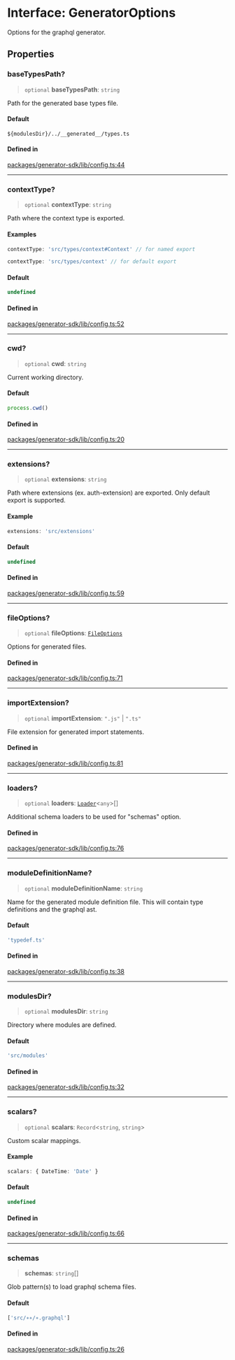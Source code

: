# Interface: GeneratorOptions

Options for the graphql generator.

## Properties

### baseTypesPath?

> `optional` **baseTypesPath**: `string`

Path for the generated base types file.

#### Default

`${modulesDir}/../__generated__/types.ts`

#### Defined in

[packages/generator-sdk/lib/config.ts:44](https://github.com/andreisergiu98/baeta/blob/277f62f15bfdecc05d507a84e60b62e5bc08a747/packages/generator-sdk/lib/config.ts#L44)

***

### contextType?

> `optional` **contextType**: `string`

Path where the context type is exported.

#### Examples

```ts
contextType: 'src/types/context#Context' // for named export
```

```ts
contextType: 'src/types/context' // for default export
```

#### Default

```ts
undefined
```

#### Defined in

[packages/generator-sdk/lib/config.ts:52](https://github.com/andreisergiu98/baeta/blob/277f62f15bfdecc05d507a84e60b62e5bc08a747/packages/generator-sdk/lib/config.ts#L52)

***

### cwd?

> `optional` **cwd**: `string`

Current working directory.

#### Default

```ts
process.cwd()
```

#### Defined in

[packages/generator-sdk/lib/config.ts:20](https://github.com/andreisergiu98/baeta/blob/277f62f15bfdecc05d507a84e60b62e5bc08a747/packages/generator-sdk/lib/config.ts#L20)

***

### extensions?

> `optional` **extensions**: `string`

Path where extensions (ex. auth-extension) are exported. Only default export is supported.

#### Example

```ts
extensions: 'src/extensions'
```

#### Default

```ts
undefined
```

#### Defined in

[packages/generator-sdk/lib/config.ts:59](https://github.com/andreisergiu98/baeta/blob/277f62f15bfdecc05d507a84e60b62e5bc08a747/packages/generator-sdk/lib/config.ts#L59)

***

### fileOptions?

> `optional` **fileOptions**: [`FileOptions`](FileOptions.md)

Options for generated files.

#### Defined in

[packages/generator-sdk/lib/config.ts:71](https://github.com/andreisergiu98/baeta/blob/277f62f15bfdecc05d507a84e60b62e5bc08a747/packages/generator-sdk/lib/config.ts#L71)

***

### importExtension?

> `optional` **importExtension**: `".js"` \| `".ts"`

File extension for generated import statements.

#### Defined in

[packages/generator-sdk/lib/config.ts:81](https://github.com/andreisergiu98/baeta/blob/277f62f15bfdecc05d507a84e60b62e5bc08a747/packages/generator-sdk/lib/config.ts#L81)

***

### loaders?

> `optional` **loaders**: [`Loader`](Loader.md)\<`any`\>[]

Additional schema loaders to be used for "schemas" option.

#### Defined in

[packages/generator-sdk/lib/config.ts:76](https://github.com/andreisergiu98/baeta/blob/277f62f15bfdecc05d507a84e60b62e5bc08a747/packages/generator-sdk/lib/config.ts#L76)

***

### moduleDefinitionName?

> `optional` **moduleDefinitionName**: `string`

Name for the generated module definition file. This will contain type definitions and the graphql ast.

#### Default

```ts
'typedef.ts'
```

#### Defined in

[packages/generator-sdk/lib/config.ts:38](https://github.com/andreisergiu98/baeta/blob/277f62f15bfdecc05d507a84e60b62e5bc08a747/packages/generator-sdk/lib/config.ts#L38)

***

### modulesDir?

> `optional` **modulesDir**: `string`

Directory where modules are defined.

#### Default

```ts
'src/modules'
```

#### Defined in

[packages/generator-sdk/lib/config.ts:32](https://github.com/andreisergiu98/baeta/blob/277f62f15bfdecc05d507a84e60b62e5bc08a747/packages/generator-sdk/lib/config.ts#L32)

***

### scalars?

> `optional` **scalars**: `Record`\<`string`, `string`\>

Custom scalar mappings.

#### Example

```ts
scalars: { DateTime: 'Date' }
```

#### Default

```ts
undefined
```

#### Defined in

[packages/generator-sdk/lib/config.ts:66](https://github.com/andreisergiu98/baeta/blob/277f62f15bfdecc05d507a84e60b62e5bc08a747/packages/generator-sdk/lib/config.ts#L66)

***

### schemas

> **schemas**: `string`[]

Glob pattern(s) to load graphql schema files.

#### Default

```ts
['src/∗∗/∗.graphql']
```

#### Defined in

[packages/generator-sdk/lib/config.ts:26](https://github.com/andreisergiu98/baeta/blob/277f62f15bfdecc05d507a84e60b62e5bc08a747/packages/generator-sdk/lib/config.ts#L26)
